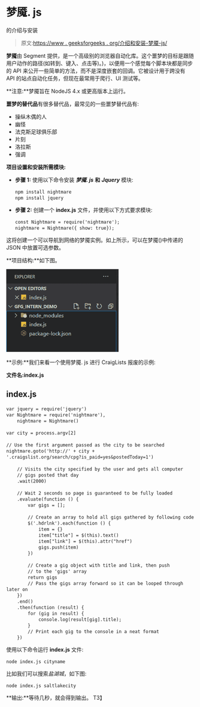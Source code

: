 # 梦魇. js

的介绍与安装

> 原文:[https://www . geeksforgeeks . org/介绍和安装-梦魇-js/](https://www.geeksforgeeks.org/introduction-and-installation-of-nightmare-js/)

**梦魇**由 Segment 提供，是一个高级别的浏览器自动化库。这个噩梦的目标是跟随用户动作的路径(如转到、键入、点击等)。)，以便用一个感觉每个脚本块都是同步的 API 来公开一些简单的方法，而不是深度嵌套的回调。它被设计用于跨没有 API 的站点自动化任务，但现在最常用于爬行、UI 测试等。

**注意:**梦魇旨在 NodeJS 4.x 或更高版本上运行。

**噩梦的替代品**有很多替代品，最常见的一些噩梦替代品有:

*   操纵木偶的人
*   幽怪
*   法克斯足球俱乐部
*   片刻
*   洛拉斯
*   强调

**项目设置和安装所需模块:**

*   **步骤 1:** 使用以下命令安装 ***梦魇. js*** **和** ***Jquery*** 模块:

    ```
    npm install nightmare
    npm install jquery
    ```

*   **步骤 2:** 创建一个 **index.js** 文件，并使用以下方式要求模块:

    ```
    const Nightmare = require('nightmare');
    nightmare = Nightmare({ show: true});
    ```

这将创建一个可以导航到网络的梦魇实例。如上所示，可以在梦魇()中传递的 JSON 中放置可选参数。

**项目结构:**如下图。

![](img/fcafa105fdcd26b7116c3477b4e41a9d.png)

**示例:**我们来看一个使用梦魇. js 进行 CraigLists 报废的示例:

**文件名:index.js**

## index.js

```
var jquery = require('jquery')
var Nightmare = require('nightmare'),
    nightmare = Nightmare()

var city = process.argv[2]

// Use the first argument passed as the city to be searched
nightmare.goto('http://' + city + 
'.craigslist.org/search/cpg?is_paid=yes&postedToday=1')

    // Visits the city specified by the user and gets all computer 
    // gigs posted that day
    .wait(2000)

    // Wait 2 seconds so page is guaranteed to be fully loaded
    .evaluate(function () {
        var gigs = [];

        // Create an array to hold all gigs gathered by following code
        $('.hdrlnk').each(function () {
            item = {}
            item["title"] = $(this).text()
            item["link"] = $(this).attr("href")
            gigs.push(item)
        })

        // Create a gig object with title and link, then push 
        // to the 'gigs' array
        return gigs
        // Pass the gigs array forward so it can be looped through later on
    })
    .end()
    .then(function (result) {
        for (gig in result) {
            console.log(result[gig].title);
        }
        // Print each gig to the console in a neat format
    })
```

使用以下命令运行 **index.js** 文件:

```
node index.js cityname
```

比如我们可以搜索*盐湖城*，如下图:

```
node index.js saltlakecity
```

**输出:**等待几秒，就会得到输出。
T3】